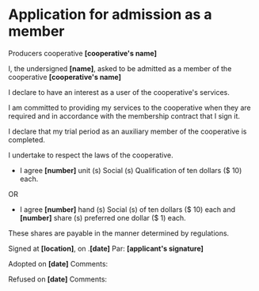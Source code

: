 ﻿Application for admission as a member
=====================================

Producers cooperative **[cooperative's name]**

I, the undersigned **[name]**, asked to be admitted as a member of the
cooperative  **[cooperative's name]**

I declare to have an interest as a user of the cooperative's services.

I am committed to providing my services to the cooperative when they are
required and in accordance with the membership contract that I sign it.

I declare that my trial period as an auxiliary member of the cooperative is
completed.

I undertake to respect the laws of the cooperative.

* I agree **[number]** unit (s) Social (s) Qualification of ten dollars ($ 10)
  each.

OR

* I agree **[number]** hand (s) Social (s) of ten dollars ($ 10) each and
  **[number]** share (s) preferred one dollar ($ 1) each.

These shares are payable in the manner determined by regulations.


Signed at **[location]**, on .**[date]**	Par: **[applicant's signature]**




Adopted on **[date]**
Comments:



Refused on **[date]**
Comments:



